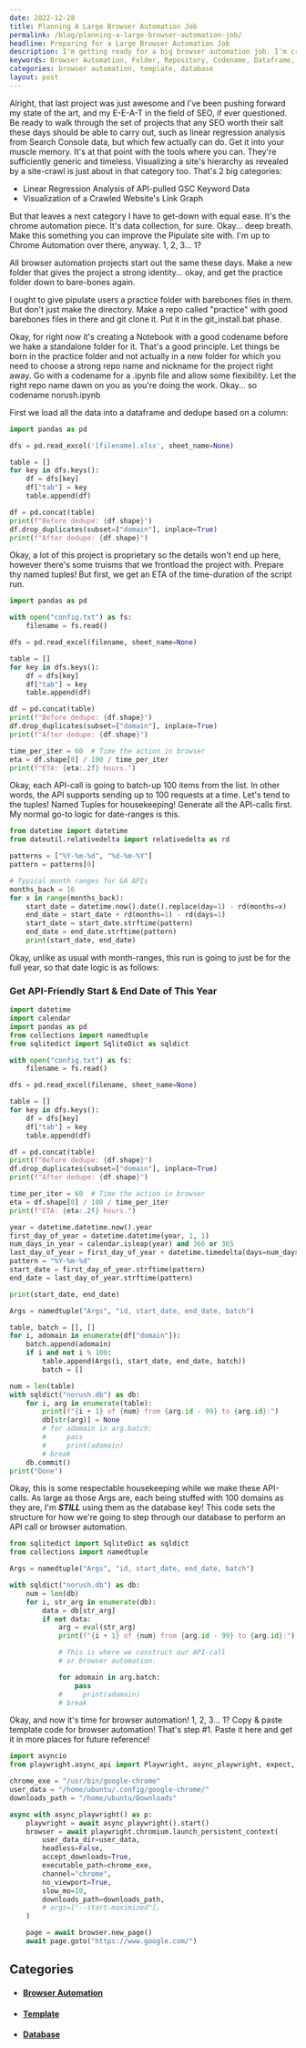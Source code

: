 ```yaml
---
date: 2022-12-28
title: Planning A Large Browser Automation Job
permalink: /blog/planning-a-large-browser-automation-job/
headline: Preparing for a Large Browser Automation Job
description: I'm getting ready for a big browser automation job. I'm creating a new folder, making a repository, giving the project a codename, loading data into a dataframe, deduplicating it, calculating an estimated time of completion, and generating API-calls for the full year. Plus, I'm setting up a structure to step through a database and perform an API call or browser automation, creating a namedtuple with 100 domains, and using a template for browser automation.
keywords: Browser Automation, Folder, Repository, Codename, Dataframe, Deduplication, Estimated Time of Completion, API-Calls, Database, Namedtuple, Template, Headless Mode, Accepting Downloads, Slow Motion
categories: browser automation, template, database
layout: post
---
```


Alright, that last project was just awesome and I've been pushing forward my
state of the art, and my E-E-A-T in the field of SEO, if ever questioned. Be
ready to walk through the set of projects that any SEO worth their salt these
days should be able to carry out, such as linear regression analysis from
Search Console data, but which few actually can do. Get it into your muscle
memory. It's at that point with the tools where you can. They're sufficiently
generic and timeless. Visualizing a site's hierarchy as revealed by a
site-crawl is just about in that category too. That's 2 big categories:

- Linear Regression Analysis of API-pulled GSC Keyword Data
- Visualization of a Crawled Website's Link Graph

But that leaves a next category I have to get-down with equal ease. It's the
chrome automation piece. It's data collection, for sure. Okay... deep breath.
Make this something you can improve the Pipulate site with. I'm up to Chrome
Automation over there, anyway. 1, 2, 3... 1?

All browser automation projects start out the same these days. Make a new
folder that gives the project a strong identity... okay, and get the practice
folder down to bare-bones again.

I ought to give pipulate users a practice folder with barebones files in them.
But don't just make the directory. Make a repo called "practice" with good
barebones files in there and git clone it. Put it in the git_install.bat phase.

Okay, for right now it's creating a Notebook with a good codename before we
hake a standalone folder for it. That's a good principle. Let things be born in
the practice folder and not actually in a new folder for which you need to
choose a strong repo name and nickname for the project right away. Go with a
codename for a .ipynb file and allow some flexibility. Let the right repo name
dawn on you as you're doing the work. Okay... so codename norush.ipynb

First we load all the data into a dataframe and dedupe based on a column:

```python
import pandas as pd

dfs = pd.read_excel('[filename].xlsx', sheet_name=None)

table = []
for key in dfs.keys():
    df = dfs[key]
    df["tab"] = key
    table.append(df)

df = pd.concat(table)
print(f"Before dedupe: {df.shape}")
df.drop_duplicates(subset=["domain"], inplace=True)
print(f"After dedupe: {df.shape}")
```

Okay, a lot of this project is proprietary so the details won't end up here,
however there's some truisms that we frontload the project with. Prepare thy
named tuples! But first, we get an ETA of the time-duration of the script run.

``` python
import pandas as pd

with open("config.txt") as fs:
    filename = fs.read()

dfs = pd.read_excel(filename, sheet_name=None)

table = []
for key in dfs.keys():
    df = dfs[key]
    df["tab"] = key
    table.append(df)

df = pd.concat(table)
print(f"Before dedupe: {df.shape}")
df.drop_duplicates(subset=["domain"], inplace=True)
print(f"After dedupe: {df.shape}")

time_per_iter = 60  # Time the action in browser
eta = df.shape[0] / 100 / time_per_iter
print(f"ETA: {eta:.2f} hours.")
```

Okay, each API-call is going to batch-up 100 items from the list. In other
words, the API supports sending up to 100 requests at a time. Let's tend to the
tuples! Named Tuples for housekeeping! Generate all the API-calls first. My
normal go-to logic for date-ranges is this.

```python
from datetime import datetime
from dateutil.relativedelta import relativedelta as rd

patterns = ["%Y-%m-%d", "%d-%m-%Y"]
pattern = patterns[0]

# Typical month ranges for GA APIs
months_back = 16
for x in range(months_back):
    start_date = datetime.now().date().replace(day=1) - rd(months=x)
    end_date = start_date + rd(months=1) - rd(days=1)
    start_date = start_date.strftime(pattern)
    end_date = end_date.strftime(pattern)
    print(start_date, end_date)
```

Okay, unlike as usual with month-ranges, this run is going to just be for the
full year, so that date logic is as follows:

### Get API-Friendly Start & End Date of This Year

```python
import datetime
import calendar
import pandas as pd
from collections import namedtuple
from sqlitedict import SqliteDict as sqldict

with open("config.txt") as fs:
    filename = fs.read()

dfs = pd.read_excel(filename, sheet_name=None)

table = []
for key in dfs.keys():
    df = dfs[key]
    df["tab"] = key
    table.append(df)

df = pd.concat(table)
print(f"Before dedupe: {df.shape}")
df.drop_duplicates(subset=["domain"], inplace=True)
print(f"After dedupe: {df.shape}")

time_per_iter = 60  # Time the action in browser
eta = df.shape[0] / 100 / time_per_iter
print(f"ETA: {eta:.2f} hours.")

year = datetime.datetime.now().year
first_day_of_year = datetime.datetime(year, 1, 1)
num_days_in_year = calendar.isleap(year) and 366 or 365
last_day_of_year = first_day_of_year + datetime.timedelta(days=num_days_in_year-1)
pattern = "%Y-%m-%d"
start_date = first_day_of_year.strftime(pattern)
end_date = last_day_of_year.strftime(pattern)

print(start_date, end_date)

Args = namedtuple("Args", "id, start_date, end_date, batch")

table, batch = [], []
for i, adomain in enumerate(df["domain"]):
    batch.append(adomain)
    if i and not i % 100:
        table.append(Args(i, start_date, end_date, batch))
        batch = []

num = len(table)
with sqldict("norush.db") as db:
    for i, arg in enumerate(table):
        print(f"{i + 1} of {num} from {arg.id - 99} to {arg.id}:")
        db[str(arg)] = None
        # for adomain in arg.batch:
        #     pass
        #     print(adomain)
        # break
    db.commit()
print("Done")
```

Okay, this is some respectable housekeeping while we make these API-calls. As
large as those Args are, each being stuffed with 100 domains as they are, I'm
***STILL*** using them as the database key! This code sets the structure for
how we're going to step through our database to perform an API call or browser
automation.

```python
from sqlitedict import SqliteDict as sqldict
from collections import namedtuple

Args = namedtuple("Args", "id, start_date, end_date, batch")

with sqldict("norush.db") as db:
    num = len(db)
    for i, str_arg in enumerate(db):
        data = db[str_arg]
        if not data:
            arg = eval(str_arg)
            print(f"{i + 1} of {num} from {arg.id - 99} to {arg.id}:")

            # This is where we construct our API-call
            # or browser automation.

            for adomain in arg.batch:
                pass
            #     print(adomain)
            # break
```

Okay, and now it's time for browser automation! 1, 2, 3... 1? Copy & paste
template code for browser automation! That's step #1. Paste it here and get it
in more places for future reference!

```python
import asyncio
from playwright.async_api import Playwright, async_playwright, expect, TimeoutError

chrome_exe = "/usr/bin/google-chrome"
user_data = "/home/ubuntu/.config/google-chrome/"
downloads_path = "/home/ubuntu/Downloads"

async with async_playwright() as p:
    playwright = await async_playwright().start()
    browser = await playwright.chromium.launch_persistent_context(
        user_data_dir=user_data,
        headless=False,
        accept_downloads=True,
        executable_path=chrome_exe,
        channel="chrome",
        no_viewport=True,
        slow_mo=10,
        downloads_path=downloads_path,
        # args=["--start-maximized"],
    )

    page = await browser.new_page()
    await page.goto("https://www.google.com/")
```


## Categories

<ul>
<li><h4><a href='/browser-automation/'>Browser Automation</a></h4></li>
<li><h4><a href='/template/'>Template</a></h4></li>
<li><h4><a href='/database/'>Database</a></h4></li></ul>